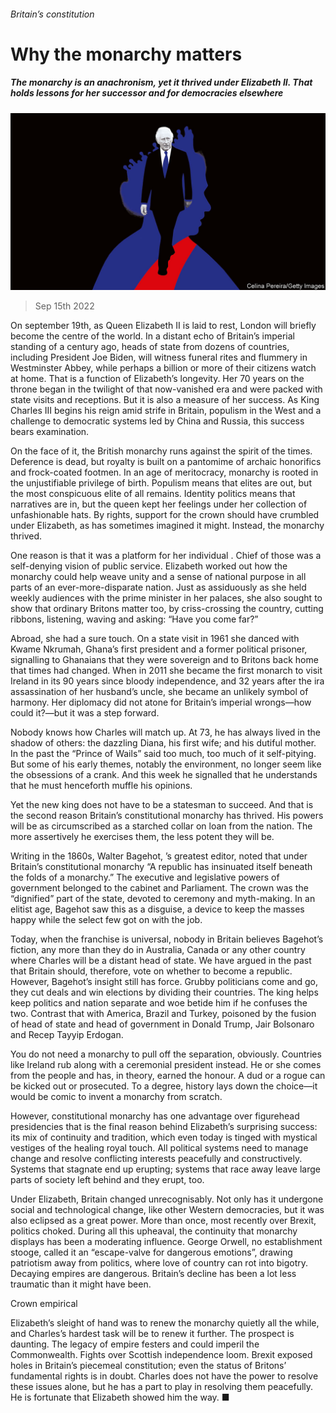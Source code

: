 ###### Britain’s constitution

# Why the monarchy matters 

##### The monarchy is an anachronism, yet it thrived under Elizabeth II. That holds lessons for her successor and for democracies elsewhere 

![image](images/20220917_LDD001.jpg) 

> Sep 15th 2022 

On september 19th, as Queen Elizabeth II is laid to rest, London will briefly become the centre of the world. In a distant echo of Britain’s imperial standing of a century ago, heads of state from dozens of countries, including President Joe Biden, will witness funeral rites and flummery in Westminster Abbey, while perhaps a billion or more of their citizens watch at home. That is a function of Elizabeth’s longevity. Her 70 years on the throne began in the twilight of that now-vanished era and were packed with state visits and receptions. But it is also a measure of her success. As King Charles III begins his reign amid strife in Britain, populism in the West and a challenge to democratic systems led by China and Russia, this success bears examination.

On the face of it, the British monarchy runs against the spirit of the times. Deference is dead, but royalty is built on a pantomime of archaic honorifics and frock-coated footmen. In an age of meritocracy, monarchy is rooted in the unjustifiable privilege of birth. Populism means that elites are out, but the most conspicuous elite of all remains. Identity politics means that narratives are in, but the queen kept her feelings under her collection of unfashionable hats. By rights, support for the crown should have crumbled under Elizabeth, as has sometimes imagined it might. Instead, the monarchy thrived.

One reason is that it was a platform for her individual . Chief of those was a self-denying vision of public service. Elizabeth worked out how the monarchy could help weave unity and a sense of national purpose in all parts of an ever-more-disparate nation. Just as assiduously as she held weekly audiences with the prime minister in her palaces, she also sought to show that ordinary Britons matter too, by criss-crossing the country, cutting ribbons, listening, waving and asking: “Have you come far?”

Abroad, she had a sure touch. On a state visit in 1961 she danced with Kwame Nkrumah, Ghana’s first president and a former political prisoner, signalling to Ghanaians that they were sovereign and to Britons back home that times had changed. When in 2011 she became the first monarch to visit Ireland in its 90 years since bloody independence, and 32 years after the ira assassination of her husband’s uncle, she became an unlikely symbol of harmony. Her diplomacy did not atone for Britain’s imperial wrongs—how could it?—but it was a step forward.

Nobody knows how Charles will match up. At 73, he has always lived in the shadow of others: the dazzling Diana, his first wife; and his dutiful mother. In the past the “Prince of Wails” said too much, too much of it self-pitying. But some of his early themes, notably the environment, no longer seem like the obsessions of a crank. And this week he signalled that he understands that he must henceforth muffle his opinions.

Yet the new king does not have to be a statesman to succeed. And that is the second reason Britain’s constitutional monarchy has thrived. His powers will be as circumscribed as a starched collar on loan from the nation. The more assertively he exercises them, the less potent they will be.

Writing in the 1860s, Walter Bagehot, ’s greatest editor, noted that under Britain’s constitutional monarchy “A republic has insinuated itself beneath the folds of a monarchy.” The executive and legislative powers of government belonged to the cabinet and Parliament. The crown was the “dignified” part of the state, devoted to ceremony and myth-making. In an elitist age, Bagehot saw this as a disguise, a device to keep the masses happy while the select few got on with the job.

Today, when the franchise is universal, nobody in Britain believes Bagehot’s fiction, any more than they do in Australia, Canada or any other country where Charles will be a distant head of state. We have argued in the past that Britain should, therefore, vote on whether to become a republic. However, Bagehot’s insight still has force. Grubby politicians come and go, they cut deals and win elections by dividing their countries. The king helps keep politics and nation separate and woe betide him if he confuses the two. Contrast that with America, Brazil and Turkey, poisoned by the fusion of head of state and head of government in Donald Trump, Jair Bolsonaro and Recep Tayyip Erdogan.

You do not need a monarchy to pull off the separation, obviously. Countries like Ireland rub along with a ceremonial president instead. He or she comes from the people and has, in theory, earned the honour. A dud or a rogue can be kicked out or prosecuted. To a degree, history lays down the choice—it would be comic to invent a monarchy from scratch.

However, constitutional monarchy has one advantage over figurehead presidencies that is the final reason behind Elizabeth’s surprising success: its mix of continuity and tradition, which even today is tinged with mystical vestiges of the healing royal touch. All political systems need to manage change and resolve conflicting interests peacefully and constructively. Systems that stagnate end up erupting; systems that race away leave large parts of society left behind and they erupt, too.

Under Elizabeth, Britain changed unrecognisably. Not only has it undergone social and technological change, like other Western democracies, but it was also eclipsed as a great power. More than once, most recently over Brexit, politics choked. During all this upheaval, the continuity that monarchy displays has been a moderating influence. George Orwell, no establishment stooge, called it an “escape-valve for dangerous emotions”, drawing patriotism away from politics, where love of country can rot into bigotry. Decaying empires are dangerous. Britain’s decline has been a lot less traumatic than it might have been.

Crown empirical

Elizabeth’s sleight of hand was to renew the monarchy quietly all the while, and Charles’s hardest task will be to renew it further. The prospect is daunting. The legacy of empire festers and could imperil the Commonwealth. Fights over Scottish independence loom. Brexit exposed holes in Britain’s piecemeal constitution; even the status of Britons’ fundamental rights is in doubt. Charles does not have the power to resolve these issues alone, but he has a part to play in resolving them peacefully. He is fortunate that Elizabeth showed him the way. ■


